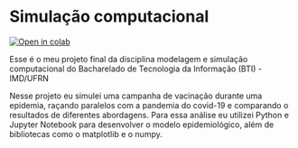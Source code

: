 # Simulação computacional
[![Open in colab](https://colab.research.google.com/assets/colab-badge.svg)](https://colab.research.google.com/github/FilipeFCampos/Simulacao-computacional/blob/main/modelo_epidemologico.ipynb)

Esse é o meu projeto final da disciplina modelagem e simulação computacional do Bacharelado de Tecnologia da Informação (BTI) - IMD/UFRN

Nesse projeto eu simulei uma campanha de vacinação durante uma epidemia, raçando paralelos com a pandemia do covid-19 e comparando o resultados de diferentes abordagens. Para essa análise eu utilizei Python e Jupyter Notebook para desenvolver o modelo epidemiológico, além de bibliotecas como o matplotlib e o numpy.


